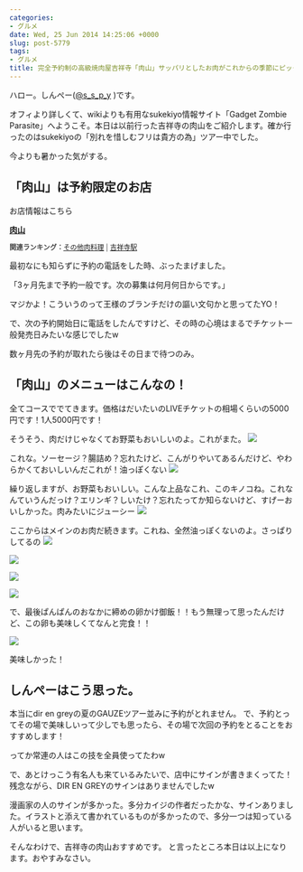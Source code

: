 ```yaml
---
categories:
- グルメ
date: Wed, 25 Jun 2014 14:25:06 +0000
slug: post-5779
tags:
- グルメ
title: 完全予約制の高級焼肉屋吉祥寺「肉山」サッパリとしたお肉がこれからの季節にピッタリ
---
```


ハロー。しんぺー(<a href="https://twitter.com/s_s_p_y" target="_blank">@s_s_p_y</a> )です。

オフィより詳しくて、wikiよりも有用なsukekiyo情報サイト「Gadget Zombie Parasite」へようこそ。<!--more-->本日は以前行った吉祥寺の肉山をご紹介します。確か行ったのはsukekiyoの「別れを惜しむフリは貴方の為」ツアー中でした。

今よりも暑かった気がする。

<h2>「肉山」は予約限定のお店</h2>

お店情報はこちら

<div><strong><a href="http://tabelog.com/tokyo/A1320/A132001/13155313/" target="_blank">肉山</a></strong>
<script src="http://tabelog.com/badge/google_badge?escape=false&rcd=13155313" type="text/javascript" charset="utf-8"></script>
</div>
<p style="color:#444444; font-size:12px;">
<strong>関連ランキング：</strong><a href="http://tabelog.com/rstLst/RC999912/">その他肉料理</a> | <a href="http://tabelog.com/tokyo/A1320/A132001/R3232/rstLst/">吉祥寺駅</a></p>


最初なにも知らずに予約の電話をした時、ぶったまげました。

「3ヶ月先まで予約一般です。次の募集は何月何日からです。」

マジかよ！こういうのって王様のブランチだけの謳い文句かと思ってたYO！


で、次の予約開始日に電話をしたんですけど、その時の心境はまるでチケット一般発売日みたいな感じでしたw

数ヶ月先の予約が取れたら後はその日まで待つのみ。


<h2>「肉山」のメニューはこんなの！</h2>

全てコースででてきます。価格はだいたいのLIVEチケットの相場くらいの5000円です！1人5000円です！

そうそう、肉だけじゃなくてお野菜もおいしいのよ。これがまた。
![](images/IMG_2792.jpg)


これな。ソーセージ？腸詰め？忘れたけど、こんがりやいてあるんだけど、やわらかくておいしいんだこれが！油っぽくない
![](images/IMG_2794.jpg)

繰り返しますが、お野菜もおいしい。こんな上品なこれ、このキノコね。これなんていうんだっけ？エリンギ？しいたけ？忘れたってか知らないけど、すげーおいしかった。肉みたいにジューシー
![](images/IMG_2795.jpg)

ここからはメインのお肉だ続きます。これね、全然油っぽくないのよ。さっぱりしてるの
![](images/IMG_2797.jpg)


![](images/IMG_2806.jpg)

![](images/IMG_2807.jpg)

![](images/IMG_2808.jpg)

で、最後ぱんぱんのおなかに締めの卵かけ御飯！！もう無理って思ったんだけど、この卵も美味しくてなんと完食！！

![](images/IMG_2811.jpg)


美味しかった！


<h2>しんぺーはこう思った。</h2>
本当にdir en greyの夏のGAUZEツアー並みに予約がとれません。
で、予約とってその場で美味しいって少しでも思ったら、その場で次回の予約をとることをおすすめします！

ってか常連の人はこの技を全員使ってたわw

で、あとけっこう有名人も来ているみたいで、店中にサインが書きまくってた！残念ながら、DIR EN GREYのサインはありませんでしたw

漫画家の人のサインが多かった。多分カイジの作者だったかな、サインありました。イラストと添えて書かれているものが多かったので、多分一つは知っている人がいると思います。

そんなわけで、吉祥寺の肉山おすすめです。
と言ったところ本日は以上になります。おやすみなさい。